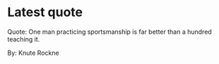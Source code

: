 # Latest quote 

Quote: One man practicing sportsmanship is far better than a hundred teaching it. 

By: Knute Rockne